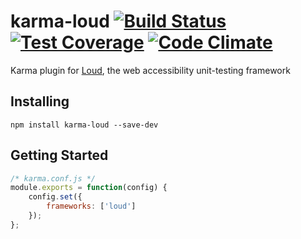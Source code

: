 # karma-loud [![Build Status](https://travis-ci.org/ruslansagitov/karma-loud.svg?branch=master)](https://travis-ci.org/ruslansagitov/karma-loud) [![Test Coverage](https://codeclimate.com/github/ruslansagitov/karma-loud/badges/coverage.svg)](https://codeclimate.com/github/ruslansagitov/karma-loud) [![Code Climate](https://codeclimate.com/github/ruslansagitov/karma-loud.png)](https://codeclimate.com/github/ruslansagitov/karma-loud)

Karma plugin for [Loud][], the web accessibility unit-testing framework

## Installing

```
npm install karma-loud --save-dev
```

## Getting Started

```javascript
/* karma.conf.js */
module.exports = function(config) {
    config.set({
        frameworks: ['loud']
    });
};
```

 [Karma]: <http://karma-runner.github.io> "Karma — Testing environment"
 [Loud]: <https://github.com/ruslansagitov/loud> "Loud — Web accessibility unit-testing framework"
